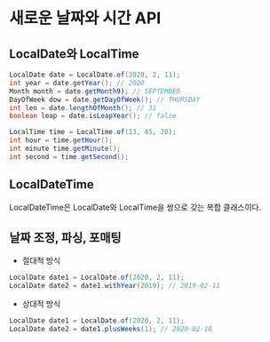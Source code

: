# 새로운 날짜와 시간 API 

## LocalDate와 LocalTime

```java
LocalDate date = LocalDate.of(2020, 2, 11);
int year = date.getYear(); // 2020
Month month = date.getMonth9); // SEPTEMBER
DayOfWeek dow = date.getDayOfWeek(); // THURSDAY
int len = date.lengthOfMonth(); // 31
boolean leap = date.isLeapYear(); // false
```

```java
LocalTime time = LocalTime.of(13, 45, 20);
int hour = time.getHour();
int minute time.getMinute();
int second = time.getSecond();
```

## LocalDateTime

LocalDateTime은 LocalDate와 LocalTime을 쌍으로 갖는 복합 클래스이다.

## 날짜 조정, 파싱, 포매팅

- 절대적 방식

```java
LocalDate date1 = LocalDate.of(2020, 2, 11);
LocalDate date2 = date1.withYear(2019); // 2019-02-11
```

- 상대적 방식

```java
LocalDate date1 = LocalDate.of(2020, 2, 11);
LocalDate date2 = date1.plusWeeks(1); // 2020-02-18
```
